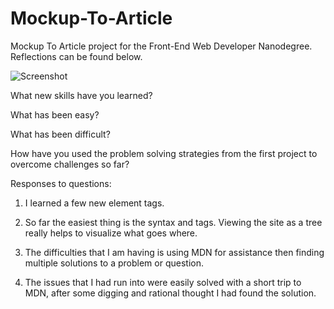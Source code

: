 # Mockup-To-Article
Mockup To Article project for the Front-End Web Developer Nanodegree. Reflections can be found below.

![Screenshot](http://s20.postimg.org/j9tv8cc3h/Mockup_to_Article_screenshot.png "Screenshot of project")

  
What new skills have you learned?
  
What has been easy?
  
What has been difficult?
  
How have you used the problem solving strategies from the first project to overcome challenges so far?

Responses to questions:

1. I learned a few new element tags. 

2. So far the easiest thing is the syntax and tags. Viewing the site as a tree really helps to visualize what goes where.

3. The difficulties that I am having is using MDN for assistance then finding multiple solutions to a problem or question.

4. The issues that I had run into were easily solved with a short trip to MDN, after some digging and rational thought I had found the solution. 

